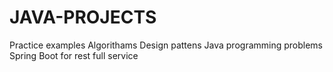 # JAVA-PROJECTS
Practice examples
Algorithams
Design pattens
Java programming problems
Spring Boot for rest full service
